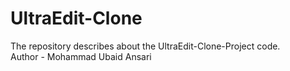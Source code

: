 # UltraEdit-Clone
The repository describes about the UltraEdit-Clone-Project code. 
<br>
Author - Mohammad Ubaid Ansari
